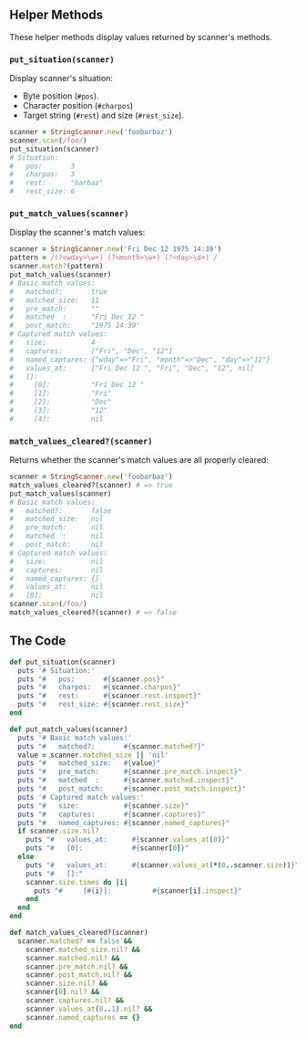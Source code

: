 ## Helper Methods

These helper methods display values returned by scanner's methods.

### `put_situation(scanner)`

Display scanner's situation:

- Byte position (`#pos`).
- Character position (`#charpos`)
- Target string (`#rest`) and size (`#rest_size`).

```rb
scanner = StringScanner.new('foobarbaz')
scanner.scan(/foo/)
put_situation(scanner)
# Situation:
#   pos:       3
#   charpos:   3
#   rest:      "barbaz"
#   rest_size: 6
```

### `put_match_values(scanner)`

Display the scanner's match values:

```rb
scanner = StringScanner.new('Fri Dec 12 1975 14:39')
pattern = /(?<wday>\w+) (?<month>\w+) (?<day>\d+) /
scanner.match?(pattern)
put_match_values(scanner)
# Basic match values:
#   matched?:       true
#   matched_size:   11
#   pre_match:      ""
#   matched  :      "Fri Dec 12 "
#   post_match:     "1975 14:39"
# Captured match values:
#   size:           4
#   captures:       ["Fri", "Dec", "12"]
#   named_captures: {"wday"=>"Fri", "month"=>"Dec", "day"=>"12"}
#   values_at:      ["Fri Dec 12 ", "Fri", "Dec", "12", nil]
#   []:
#     [0]:          "Fri Dec 12 "
#     [1]:          "Fri"
#     [2]:          "Dec"
#     [3]:          "12"
#     [4]:          nil
```

### `match_values_cleared?(scanner)`

Returns whether the scanner's match values are all properly cleared:

```rb
scanner = StringScanner.new('foobarbaz')
match_values_cleared?(scanner) # => true
put_match_values(scanner)
# Basic match values:
#   matched?:       false
#   matched_size:   nil
#   pre_match:      nil
#   matched  :      nil
#   post_match:     nil
# Captured match values:
#   size:           nil
#   captures:       nil
#   named_captures: {}
#   values_at:      nil
#   [0]:            nil
scanner.scan(/foo/)
match_values_cleared?(scanner) # => false
```

## The Code

```rb
def put_situation(scanner)
  puts '# Situation:'
  puts "#   pos:       #{scanner.pos}"
  puts "#   charpos:   #{scanner.charpos}"
  puts "#   rest:      #{scanner.rest.inspect}"
  puts "#   rest_size: #{scanner.rest_size}"
end

def put_match_values(scanner)
  puts '# Basic match values:'
  puts "#   matched?:       #{scanner.matched?}"
  value = scanner.matched_size || 'nil'
  puts "#   matched_size:   #{value}"
  puts "#   pre_match:      #{scanner.pre_match.inspect}"
  puts "#   matched  :      #{scanner.matched.inspect}"
  puts "#   post_match:     #{scanner.post_match.inspect}"
  puts '# Captured match values:'
  puts "#   size:           #{scanner.size}"
  puts "#   captures:       #{scanner.captures}"
  puts "#   named_captures: #{scanner.named_captures}"
  if scanner.size.nil?
    puts "#   values_at:      #{scanner.values_at(0)}"
    puts "#   [0]:            #{scanner[0]}"
  else
    puts "#   values_at:      #{scanner.values_at(*(0..scanner.size))}"
    puts "#   []:"
    scanner.size.times do |i|
      puts "#     [#{i}]:          #{scanner[i].inspect}"
    end
  end
end

def match_values_cleared?(scanner)
  scanner.matched? == false &&
    scanner.matched_size.nil? &&
    scanner.matched.nil? &&
    scanner.pre_match.nil? &&
    scanner.post_match.nil? &&
    scanner.size.nil? &&
    scanner[0].nil? &&
    scanner.captures.nil? &&
    scanner.values_at(0..1).nil? &&
    scanner.named_captures == {}
end
```

